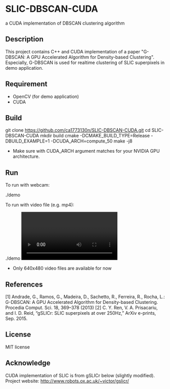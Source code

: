 # SLIC-DBSCAN-CUDA

a CUDA implementation of DBSCAN clustering algorithm

## Description

This project contains C++ and CUDA implementation of a paper "G-DBSCAN: A GPU Accelerated Algorithm for Density-based Clustering".
Especially, G-DBSCAN is used for realtime clustering of SLIC superpixels in demo application.

## Requirement

* OpenCV (for demo application)
* CUDA

## Build

  git clone https://github.com/ca1773130n/SLIC-DBSCAN-CUDA.git
  cd SLIC-DBSCAN-CUDA
  mkdir build
  cmake -DCMAKE_BUILD_TYPE=Release -DBUILD_EXAMPLE=1 -DCUDA_ARCH=compute_50
  make -j8

* Make sure with CUDA_ARCH argument matches for your NVIDIA GPU architecture.

## Run

To run with webcam:

  ./demo

To run with video file (e.g. mp4):

  ./demo <video filename>

* Only 640x480 video files are available for now

## References

[1] Andrade, G., Ramos, G., Madeira, D., Sachetto, R., Ferreira, R., Rocha, L.: G-DBSCAN: A GPU Accelerated Algorithm for Density-based Clustering. Procedia Comput. Sci. 18, 369–378 (2013)
[2] C. Y. Ren, V. A. Prisacariu, and I.  D. Reid, “gSLICr: SLIC superpixels at over 250Hz,” ArXiv e-prints, Sep. 2015.

## License

MIT license

## Acknowledge

CUDA implementation of SLIC is from gSLICr below (slightly modified).
Project website: http://www.robots.ox.ac.uk/~victor/gslicr/


